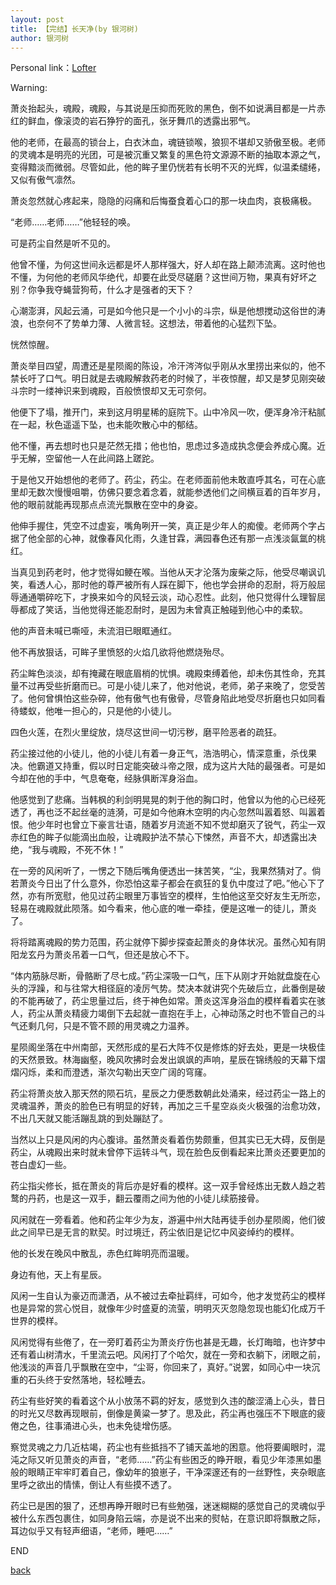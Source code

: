 ```yaml
---
layout: post
title: 【完结】长天净(by 银河树)
author: 银河树
---
```


Personal link：[Lofter](https://yinheshu.lofter.com/)

Warning:



萧炎抬起头，魂殿，魂殿，与其说是压抑而死败的黑色，倒不如说满目都是一片赤红的鲜血，像滚烫的岩石狰狞的面孔，张牙舞爪的透露出邪气。

他的老师，在最高的锁台上，白衣沐血，魂链锁喉，狼狈不堪却又骄傲至极。老师的灵魂本是明亮的光团，可是被沉重又繁复的黑色符文源源不断的抽取本源之气，变得黯淡而微弱。尽管如此，他的眸子里仍恍若有长明不灭的光辉，似温柔缱绻，又似有傲气凛然。

萧炎忽然就心疼起来，隐隐的闷痛和后悔蚕食着心口的那一块血肉，哀极痛极。

“老师……老师……”他轻轻的唤。

可是药尘自然是听不见的。

他曾不懂，为何这世间永远都是坏人那样强大，好人却在路上颠沛流离。这时他也不懂，为何他的老师风华绝代，却要在此受尽磋磨？这世间万物，果真有好坏之别？你争我夺蝇营狗苟，什么才是强者的天下？

心潮澎湃，风起云涌，可是如今他只是一个小小的斗宗，纵是他想搅动这俗世的涛浪，也奈何不了势单力薄、人微言轻。这想法，带着他的心猛烈下坠。

恍然惊醒。

萧炎举目四望，周遭还是星陨阁的陈设，冷汗涔涔似乎刚从水里捞出来似的，他不禁长吁了口气。明日就是去魂殿解救药老的时候了，半夜惊醒，却又是梦见刚突破斗宗时一缕神识来到魂殿，百般愤恨却又无可奈何。

他便下了塌，推开门，来到这月明星稀的庭院下。山中冷风一吹，便浑身冷汗粘腻在一起，秋色遥遥下坠，也未能吹散心中的郁结。

他不懂，再去想时也只是茫然无措；他也怕，思虑过多造成执念便会养成心魔。近乎无解，空留他一人在此间路上蹉跎。

于是他又开始想他的老师了。药尘，药尘。在老师面前他未敢直呼其名，可在心底里却无数次慢慢咀嚼，仿佛只要念着念着，就能参透他们之间横亘着的百年岁月，他的眼前就能再现那点点流光飘散在空中的身姿。

他伸手握住，凭空不过虚妄，嘴角咧开一笑，真正是少年人的痴傻。老师两个字占据了他全部的心神，就像春风化雨，久逢甘霖，满园春色还有那一点浅淡氤氲的桃红。



当真见到药老时，他才觉得如鲠在喉。当他从天才沦落为废柴之际，他受尽嘲讽讥笑，看透人心，那时他的尊严被所有人踩在脚下，他也学会拼命的忍耐，将万般屈辱通通嚼碎吃下，才换来如今的风轻云淡，动心忍性。此刻，他只觉得什么理智屈辱都成了笑话，当他觉得还能忍耐时，是因为未曾真正触碰到他心中的柔软。

他的声音未喊已嘶哑，未流泪已眼眶通红。

他不再放狠话，可眸子里愤怒的火焰几欲将他燃烧殆尽。

药尘眸色淡淡，却有掩藏在眼底眉梢的忧惧。魂殿束缚着他，却未伤其性命，充其量不过再受些折磨而已。可是小徒儿来了，他对他说，老师，弟子来晚了，您受苦了。他何曾惧怕这些杂碎，他有傲气也有傲骨，尽管身陷此地受尽折磨也只如同看待蝼蚁，他唯一担心的，只是他的小徒儿。

四色火莲，在烈火里绽放，烧尽这世间一切污秽，磨平险恶者的疏狂。

药尘接过他的小徒儿，他的小徒儿有着一身正气，浩浩明心，情深意重，杀伐果决。他霸道又持重，假以时日定能突破斗帝之限，成为这片大陆的最强者。可是如今却在他的手中，气息奄奄，经脉俱断浑身浴血。

他感觉到了悲痛。当韩枫的利剑明晃晃的刺于他的胸口时，他曾以为他的心已经死透了，再也泛不起丝毫的涟漪，可是如今他麻木空明的内心忽然叫嚣着怒、叫嚣着恨。他少年时也曾立下豪言壮语，随着岁月流逝不知不觉却磨灭了锐气，药尘一双赤红色的眸子似能滴出血般，让魂殿护法不禁心下悚然，声音不大，却透露出决绝，“我与魂殿，不死不休！”

在一旁的风闲听了，一愣之下随后嘴角便透出一抹苦笑，“尘，我果然猜对了。倘若萧炎今日出了什么意外，你恐怕这辈子都会在疯狂的复仇中度过了吧。”他心下了然，亦有所宽慰，他见过药尘眼里万事皆空的模样，生怕他这至交好友生无所恋，轻易在魂殿就此陨落。如今看来，他心底的唯一牵挂，便是这唯一的徒儿，萧炎了。

将将踏离魂殿的势力范围，药尘就停下脚步探查起萧炎的身体状况。虽然心知有阴阳龙玄丹为萧炎吊着一口气，但还是放心不下。

“体内筋脉尽断，骨骼断了尽七成。”药尘深吸一口气，压下从刚才开始就盘旋在心头的浮躁，和与往常大相径庭的凌厉气势。焚决本就讲究个先破后立，此番倒是破的不能再破了，药尘思量过后，终于神色如常。萧炎这浑身浴血的模样看着实在骇人，药尘从萧炎精疲力竭倒下去起就一直抱在手上，心神动荡之时也不管自己的斗气还剩几何，只是不管不顾的用灵魂之力温养。



星陨阁坐落在中州南部，天然形成的星石大阵不仅是修炼的好去处，更是一块极佳的天然景致。林海幽壑，晚风吹拂时会发出飒飒的声响，星辰在锦绣般的天幕下熠熠闪烁，柔和而澄透，渐次勾勒出天空广阔的穹窿。

药尘将萧炎放入那天然的陨石坑，星辰之力便悉数朝此处涌来，经过药尘一路上的灵魂温养，萧炎的脸色已有明显的好转，再加之三千星空焱炎火极强的治愈功效，不出几天就又能活蹦乱跳的到处蹦跶了。

当然以上只是风闲的内心腹诽。虽然萧炎看着伤势颇重，但其实已无大碍，反倒是药尘，从魂殿出来时就未曾停下运转斗气，现在脸色反倒看起来比萧炎还要更加的苍白虚幻一些。

药尘指尖修长，抵在萧炎的背后亦是好看的模样。这一双手曾经炼出无数人趋之若鹜的丹药，也是这一双手，翻云覆雨之间为他的小徒儿续筋接骨。

风闲就在一旁看着。他和药尘年少为友，游遍中州大陆再徒手创办星陨阁，他们彼此之间早已是无言的默契。时过境迁，药尘依旧是记忆中风姿绰约的模样。

他的长发在晚风中散乱，赤色红眸明亮而温暖。

身边有他，天上有星辰。

风闲一生自认为豪迈而潇洒，从不被过去牵扯羁绊，可如今，他才发觉药尘的模样也是异常的赏心悦目，就像年少时盛夏的流萤，明明灭灭忽隐忽现也能幻化成万千世界的模样。

风闲觉得有些倦了，在一旁盯着药尘为萧炎疗伤也甚是无趣，长灯晦暗，也许梦中还有着山树清水，千里流云吧。风闲打了个哈欠，就在一旁和衣躺下，闭眼之前，他浅淡的声音几乎飘散在空中，“尘哥，你回来了，真好。”说罢，如同心中一块沉重的石头终于安然落地，轻松睡去。

药尘有些好笑的看着这个从小放荡不羁的好友，感觉到久违的酸涩涌上心头，昔日的时光又尽数再现眼前，倒像是黄粱一梦了。思及此，药尘再也强压不下眼底的疲倦之色，往事涌进心头，也未免徒增伤感。

察觉灵魂之力几近枯竭，药尘也有些抵挡不了铺天盖地的困意。他将要阖眼时，混沌之际又听见萧炎的声音，“老师……”药尘有些困乏的睁开眼，看见少年漆黑如墨般的眼睛正牢牢盯着自己，像幼年的狼崽子，干净深邃还有的一丝野性，夹杂眼底里呼之欲出的情愫，倒让人有些摸不透了。

药尘已是困的狠了，还想再睁开眼时已有些勉强，迷迷糊糊的感觉自己的灵魂似乎被什么东西包裹住，如同身陷云端，亦是说不出来的熨帖，在意识即将飘散之际，耳边似乎又有轻声细语，“老师，睡吧……”

END

[back](https://allforyanchen.github.io/)
